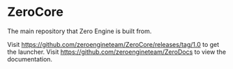 # ZeroCore
The main repository that Zero Engine is built from.

Visit https://github.com/zeroengineteam/ZeroCore/releases/tag/1.0 to get the launcher.
Visit https://github.com/zeroengineteam/ZeroDocs to view the documentation.
